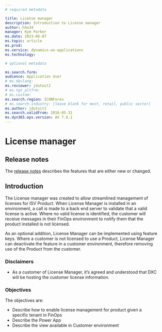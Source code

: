 ```yaml
---
# required metadata

title: License manager
description: Introduction to License manager
author: hho34
manager: Kym Parker
ms.date: 2023-06-07
ms.topic: article
ms.prod: 
ms.service: dynamics-ax-applications
ms.technology: 

# optional metadata

ms.search.form: 
audience: Application User
# ms.devlang: 
ms.reviewer: jdutoit2
# ms.tgt_pltfrm: 
# ms.custom: 
ms.search.region: ICONForex
# ms.search.industry: [leave blank for most, retail, public sector]
ms.author: jdutoit2
ms.search.validFrom: 2016-05-31
ms.dyn365.ops.version: AX 7.0.1
---
```


# License manager

## Release notes
The [release notes](Release-notes.md) describes the features that are either new or changed. 

## Introduction
The License manager was created to allow streamlined management of licenses for ISV Product. When License Manager is installed in an environment, a call is made to a back end server to validate that a valid license is active. Where no valid license is identified, the customer will receive messages in their FinOps environment to notify them that the product installed is not licensed. <br>

As an optional addition, License Manager can be implemented using feature keys.  Where a customer is not licensed to use a Product, License Manager can deactivate the feature in a customer environment, therefore removing use of the Product from the customer. <br>

### Disclaimers
- As a customer of License Manager, it’s agreed and understood that DXC will be hosting the customer license information. 

### Objectives
The objectives are: 
-	Describe how to enable license management for product given a specific tenant in FinOps
-	Describe the Power App
-	Describe the view available in Customer environment

 
